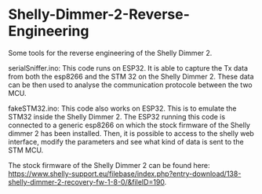 # Shelly-Dimmer-2-Reverse-Engineering

Some tools for the reverse engineering of the Shelly Dimmer 2.

serialSniffer.ino: This code runs on ESP32. It is able to capture the Tx data from both the esp8266 and the STM 32 on the Shelly Dimmer 2. These data can be then used to analyse the communication protocole between the two MCU.

fakeSTM32.ino: This code also works on ESP32. This is to emulate the STM32 inside the Shelly Dimmer 2. The ESP32 running this code is connected to a generic esp8266 on which the stock firmware of the Shelly dimmer 2 has been installed. Then, it is possible to access to the shelly web interface, modify the parameters and see what kind of data is sent to the STM MCU.

The stock firmware of the Shelly Dimmer 2 can be found here: https://www.shelly-support.eu/filebase/index.php?entry-download/138-shelly-dimmer-2-recovery-fw-1-8-0/&fileID=190.
